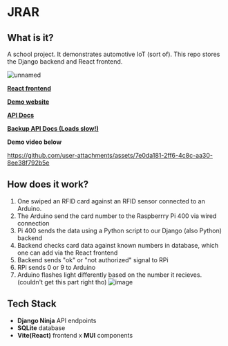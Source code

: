 # JRAR
## What is it?
A school project. It demonstrates automotive IoT (sort of). This repo stores the Django backend and React frontend. 

![unnamed](https://github.com/user-attachments/assets/c4c2fbbf-5278-4d73-aa17-dab5e2d72b25)


[**React frontend**](https://github.com/lostmypillow/jRAR-web)

[**Demo website**](https://lostmypillow.github.io/jRAR-web)

[**API Docs**](https://jrar.lostmypillow.duckdns.org/api/docs)

[**Backup API Docs (Loads slow!)**](https://jrar-latest.onrender.com/api/docs)


**Demo video below**

https://github.com/user-attachments/assets/7e0da181-2ff6-4c8c-aa30-8ee38f792b5e


## How does it work?
1. One swiped an RFID card against an RFID sensor connected to an Arduino.
2. The Arduino send the card number to the Raspberrry Pi 400 via wired connection
3. Pi 400 sends the data using a Python script to our Django (also Python) backend
4. Backend checks card data against known numbers in database, which one can add via the React frontend
5. Backend sends "ok" or "not authorized" signal to RPi
6. RPi sends 0 or 9 to Arduino
7. Arduino flashes light differently based on the number it recieves. (couldn't get this part right tho)
![image](https://github.com/user-attachments/assets/a81383d4-4c07-4278-bba2-7929305c2db2)

## Tech Stack
- **Django Ninja** API endpoints
- **SQLite** database
- **Vite(React)** frontend x **MUI** components



